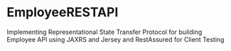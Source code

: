 # EmployeeRESTAPI
Implementing Representational State Transfer Protocol for building Employee API using JAXRS and Jersey and RestAssured for Client Testing
